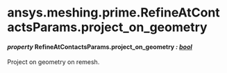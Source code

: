 # ansys.meshing.prime.RefineAtContactsParams.project_on_geometry

<a id="ansys.meshing.prime.RefineAtContactsParams.project_on_geometry"></a>

#### *property* RefineAtContactsParams.project_on_geometry *: [bool](https://docs.python.org/3.11/library/functions.html#bool)*

Project on geometry on remesh.

<!-- !! processed by numpydoc !! -->
